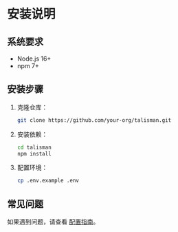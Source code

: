 # 安装说明

## 系统要求

- Node.js 16+
- npm 7+

## 安装步骤

1. 克隆仓库：
   ```bash
   git clone https://github.com/your-org/talisman.git
   ```

2. 安装依赖：
   ```bash
   cd talisman
   npm install
   ```

3. 配置环境：
   ```bash
   cp .env.example .env
   ```

## 常见问题

如果遇到问题，请查看 [配置指南](../advanced/configuration.md)。 